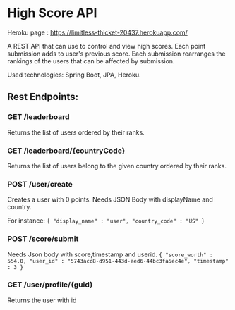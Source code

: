 # High Score API

Heroku page : https://limitless-thicket-20437.herokuapp.com/

A REST API that can use to control and view high scores. Each point submission adds to user's previous score. Each submission rearranges the rankings of the users that can be affected by submission.

Used technologies: Spring Boot, JPA, Heroku.

## Rest Endpoints:

### GET /leaderboard

Returns the list of users ordered by their ranks.

### GET /leaderboard/{countryCode}

Returns the list of users belong to the given country ordered by their ranks.

### POST /user/create
Creates a user with 0 points.
Needs JSON Body with displayName and country.

For instance:
`
{
    "display_name" : "user",
    "country_code" : "US"
}
`

### POST /score/submit
Needs Json body with score,timestamp and userid.
`
{
	"score_worth" : 554.0,
	"user_id" : "5743acc8-d951-443d-aed6-44bc3fa5ec4e",
	"timestamp" : 3
}
`
### GET /user/profile/{guid}
Returns the user with id
